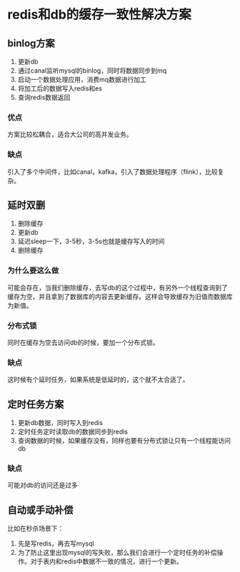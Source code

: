 # redis和db的缓存一致性解决方案

## binlog方案

1. 更新db
2. 通过canal监听mysql的binlog，同时将数据同步到mq
3. 启动一个数据处理应用，消费mq数据进行加工
4. 将加工后的数据写入redis和es
5. 查询redis数据返回

### 优点
方案比较松耦合，适合大公司的高并发业务。
### 缺点
引入了多个中间件，比如canal，kafka，引入了数据处理程序（flink），比较复杂。

## 延时双删
1. 删除缓存
2. 更新db
3. 延迟sleep一下，3-5秒，3-5s也就是缓存写入的时间
4. 删除缓存


### 为什么要这么做
可能会存在，当我们删除缓存，去写db的这个过程中，有另外一个线程查询到了缓存为空，并且拿到了数据库的内容去更新缓存。这样会导致缓存为旧值而数据库为新值。

### 分布式锁
同时在缓存为空去访问db的时候，要加一个分布式锁。

### 缺点
这时候有个延时任务，如果系统是低延时的，这个就不太合适了。

## 定时任务方案

1. 更新db数据，同时写入到redis
2. 定时任务定时读取db的数据同步到redis
3. 查询数据的时候，如果缓存没有，同样也要有分布式锁让只有一个线程能访问db

### 缺点
可能对db的访问还是过多

## 自动或手动补偿
比如在秒杀场景下：

1. 先是写redis，再去写mysql
2. 为了防止这里出现mysql的写失败，那么我们会进行一个定时任务的补偿操作。对于表内和redis中数据不一致的情况，进行一个更新。